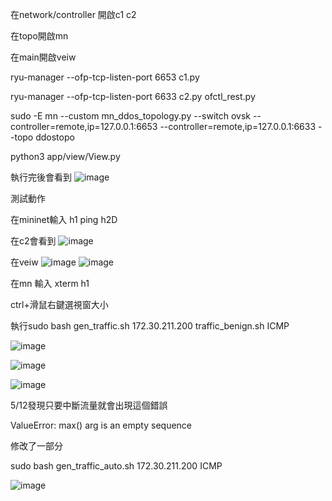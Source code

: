 在network/controller 開啟c1 c2

在topo開啟mn

在main開啟veiw

ryu-manager --ofp-tcp-listen-port 6653 c1.py

ryu-manager --ofp-tcp-listen-port 6633 c2.py ofctl_rest.py

sudo -E mn --custom mn_ddos_topology.py --switch ovsk  --controller=remote,ip=127.0.0.1:6653  --controller=remote,ip=127.0.0.1:6633 --topo ddostopo

python3 app/view/View.py

執行完後會看到
![image](https://github.com/ianyang66/NTU-SDN-2024/assets/106331489/c337b7a9-afb8-477f-ae5a-4cbfc769ca86)

測試動作

在mininet輸入 h1 ping h2D

在c2會看到
![image](https://github.com/ianyang66/NTU-SDN-2024/assets/106331489/221927b4-1589-4a98-9783-b8531205cee2)

在veiw
![image](https://github.com/ianyang66/NTU-SDN-2024/assets/106331489/f93b21da-f4a7-4a8d-a999-02590fcc5790)
![image](https://github.com/ianyang66/NTU-SDN-2024/assets/106331489/a11b1951-0958-4c56-a846-359182f8b803)

在mn 輸入 xterm h1 

ctrl+滑鼠右鍵選視窗大小

執行sudo bash gen_traffic.sh 172.30.211.200 traffic_benign.sh ICMP

![image](https://github.com/ianyang66/NTU-SDN-2024/assets/106331489/eb152f25-5974-47ac-a879-9609829bed76)

![image](https://github.com/ianyang66/NTU-SDN-2024/assets/106331489/4a02f1cb-eff6-4b9f-af5e-1c28fa50dcdc)

![image](https://github.com/ianyang66/NTU-SDN-2024/assets/106331489/51598321-a39f-42cc-9aed-fbf41273cf44)

5/12發現只要中斷流量就會出現這個錯誤

ValueError: max() arg is an empty sequence

修改了一部分

 sudo bash gen_traffic_auto.sh 172.30.211.200 ICMP

 ![image](https://github.com/ianyang66/NTU-SDN-2024/assets/106331489/f16d2871-6851-4d0b-a4fc-c85fafc31202)

